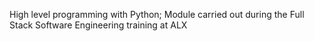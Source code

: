 High level programming with Python; Module carried out during the Full Stack Software Engineering training at ALX
